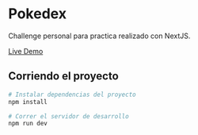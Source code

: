 # Pokedex

Challenge personal para practica realizado con NextJS.

[Live Demo](https://pokedex-sooty-one.vercel.app)

## Corriendo el proyecto
```bash
# Instalar dependencias del proyecto
npm install

# Correr el servidor de desarrollo
npm run dev
```
